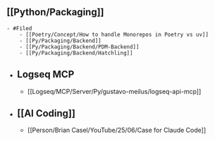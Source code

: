 ## [[Python/Packaging]]
	- #Filed
		- [[Poetry/Concept/How to handle Monorepos in Poetry vs uv]]
		- [[Py/Packaging/Backend]]
		- [[Py/Packaging/Backend/PDM-Backend]]
		- [[Py/Packaging/Backend/Hatchling]]
- ## Logseq MCP
	- [[Logseq/MCP/Server/Py/gustavo-meilus/logseq-api-mcp]]
- ## [[AI Coding]]
	- [[Person/Brian Casel/YouTube/25/06/Case for Claude Code]]